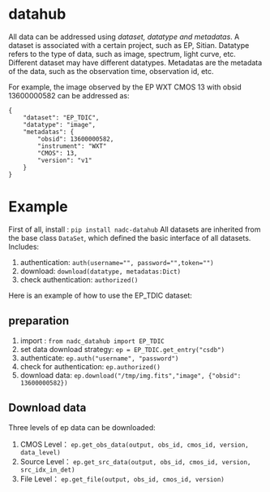 # datahub
All data can be addressed using *dataset, datatype and metadatas*. 
A dataset is associated with a certain project, such as EP, Sitian.
Datatype refers to the type of data, such as image, spectrum, light curve, etc. Different dataset may have different datatypes.
Metadatas are the metadata of the data, such as the observation time, observation id, etc.

For example, the image observed by the EP WXT CMOS 13 with obsid 13600000582 can be addressed as:
```
{
    "dataset": "EP_TDIC",
    "datatype": "image",
    "metadatas": {
        "obsid": 13600000582,
        "instrument": "WXT"
        "CMOS": 13,
        "version": "v1"
    }
}
```

# Example
First of all, install : `pip install nadc-datahub`
All datasets are inherited from the base class `DataSet`, which defined the basic interface of all datasets. Includes:
1. authentication: `auth(username="", password="",token="")`
1. download: `download(datatype, metadatas:Dict)`
1. check authentication: `authorized()`

Here is an example of how to use the EP_TDIC dataset:

## preparation

1. import : `from nadc_datahub import EP_TDIC`
1. set data download strategy: `ep = EP_TDIC.get_entry("csdb")`
1. authenticate: `ep.auth("username", "password")`
1. check for authentication: `ep.authorized()`
1. download data: `ep.download("/tmp/img.fits","image", {"obsid": 13600000582})`

## Download data
Three levels of ep data can be downloaded:
1. CMOS Level： `ep.get_obs_data(output, obs_id, cmos_id, version, data_level)`
1. Source Level： `ep.get_src_data(output, obs_id, cmos_id, version, src_idx_in_det)`
1. File Level： `ep.get_file(output, obs_id, cmos_id, version)`

